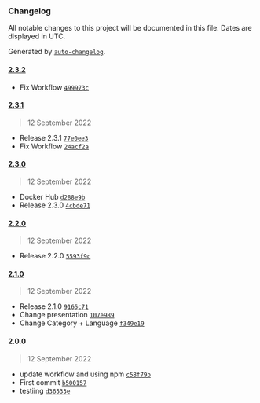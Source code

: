 ### Changelog

All notable changes to this project will be documented in this file. Dates are displayed in UTC.

Generated by [`auto-changelog`](https://github.com/CookPete/auto-changelog).

#### [2.3.2](https://github.com/Ampersander/joke-app/compare/2.3.1...2.3.2)

- Fix Workflow [`499973c`](https://github.com/Ampersander/joke-app/commit/499973c3e4c9eacf13883b246dadeeec84430468)

#### [2.3.1](https://github.com/Ampersander/joke-app/compare/2.3.0...2.3.1)

> 12 September 2022

- Release 2.3.1 [`77e0ee3`](https://github.com/Ampersander/joke-app/commit/77e0ee36595b50b6a7c20c088ca83139aa653a2f)
- Fix Workflow [`24acf2a`](https://github.com/Ampersander/joke-app/commit/24acf2ac935561f5443e3ddde947e41781626a45)

#### [2.3.0](https://github.com/Ampersander/joke-app/compare/2.2.0...2.3.0)

> 12 September 2022

- Docker Hub [`d288e9b`](https://github.com/Ampersander/joke-app/commit/d288e9b1720ecc5db056e25f9e7cdafb5708be6e)
- Release 2.3.0 [`4cbde71`](https://github.com/Ampersander/joke-app/commit/4cbde71861ec53729604f966c4e7a9fa8971bc9a)

#### [2.2.0](https://github.com/Ampersander/joke-app/compare/2.1.0...2.2.0)

> 12 September 2022

- Release 2.2.0 [`5593f9c`](https://github.com/Ampersander/joke-app/commit/5593f9c9e922d17884993579e6ca8e06071fe2b7)

#### [2.1.0](https://github.com/Ampersander/joke-app/compare/2.0.0...2.1.0)

> 12 September 2022

- Release 2.1.0 [`9165c71`](https://github.com/Ampersander/joke-app/commit/9165c71d513fe456980701d9ac07d288acce60a3)
- Change presentation [`107e989`](https://github.com/Ampersander/joke-app/commit/107e98940bcb77fae588c4b251adcc003b12921c)
- Change Category + Language [`f349e19`](https://github.com/Ampersander/joke-app/commit/f349e19130074cad41b72c0bf2908f72601e0401)

#### 2.0.0

> 12 September 2022

- update workflow and using npm [`c58f79b`](https://github.com/Ampersander/joke-app/commit/c58f79b33285dd5676bdfdb95ee94331b5499373)
- First commit [`b500157`](https://github.com/Ampersander/joke-app/commit/b50015746a0070527701cc6088e8caf30136df6c)
- testiing [`d36533e`](https://github.com/Ampersander/joke-app/commit/d36533e09d3cad2181edfb40175335b0eb39e1af)
